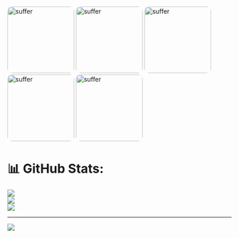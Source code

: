 
<img src="https://i.imgur.com/h5FY1Jf.gif?raw=true" alt="suffer" width="150px" style="border-radius: 10px;" />

<img src="https://i.imgur.com/h5FY1Jf.gif?raw=true" alt="suffer" width="150px" style="border-radius: 10px;" />

<img src="https://i.imgur.com/h5FY1Jf.gif?raw=true" alt="suffer" width="150px" style="border-radius: 10px;" />

<img src="https://i.imgur.com/h5FY1Jf.gif?raw=true" alt="suffer" width="150px" style="border-radius: 10px;" />

<img src="https://i.imgur.com/h5FY1Jf.gif?raw=true" alt="suffer" width="150px" style="border-radius: 10px;" />

# 📊 GitHub Stats:
![](https://github-readme-stats.vercel.app/api?username=bujirenso&theme=transparent&hide_border=false&include_all_commits=false&count_private=false)<br/>
![](https://nirzak-streak-stats.vercel.app/?user=bujirenso&theme=transparent&hide_border=false)<br/>
![](https://github-readme-stats.vercel.app/api/top-langs/?username=bujirenso&theme=transparent&hide_border=false&include_all_commits=false&count_private=false&layout=compact)

---
[![](https://visitcount.itsvg.in/api?id=bujirenso&icon=0&color=0)](https://visitcount.itsvg.in)
